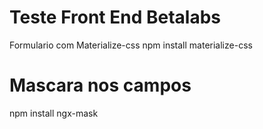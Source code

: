 # Teste Front End Betalabs
Formulario com Materialize-css
npm install materialize-css

# Mascara nos campos
npm install ngx-mask

